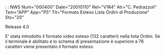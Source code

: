  :  : NWS Num="000400" Date="20010110" Rel="V1R4" Atr="C. Pedrazzoli" Tem="APP" App="P5" Tit="Formato Esteso Lista Ordini di Produzione" Sts="20"

Release 4.0

E' stata introdotto il formato video esteso (132 caratteri) nella lista Ordini. Se il terminale è abilitato e lo schema di presentazione è superiore a 76 caratteri  viene presentato il formato esteso.



